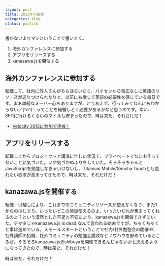 ```yaml
---
layout: post
title: 2013年の抱負
categories: blog
status: publish
---
```

書かないよりマシということで書いとく。

1. 海外カンファレンスに参加する
2. アプリをリリースする
3. kanazawa.jsを開催する

## 海外カンファレンスに参加する

転職して、社内に外人さんがちらほらいたり、パイセンから否応なしに英語のリソースが送りつけられたりと、以前にも増して英語の必要性を感じている毎日です。まぁ単純なミーハー心もありますが、とりあえず、行ってみてなんにもわからない／(^o^)＼ってことを経験しとく必要があるかなと思うのです。幸い、SFOに行けるくらいのマイルも貯まったので、時は来た、それだけだ！

+ [Velocity 2013に参加で達成！](/mol/log/velocity2013/)

## アプリをリリースする

転職してからプロジェクトと講演に忙しい状況で、プライベートでなにも作ってないことに気づいた。いや気づかぬふりをしていた。そろそろちゃんとJavaScriptを勉強しなきゃいけないし、Titanium Mobile/Sencha Touchとも戯れたい欲求が高まってきたので、時は来た、それだけだ！

##  kanazawa.jsを開催する

転職・引越しにより、これまでのコミュニティリソースが使えなくなり、また1からのはじまり。いったいどこの施設使えるのよ、いったいだれが集まってくれるのよ？という漠然とした不足と不安により、kanazawa.jsを開催できずにいた。チマタじゃkanazawa.js is dead.なんて言われる始末ですが、ちゃくちゃくと事は進めている。スモールスタートということで社内/社外勉強会の開催や、社外講師の招聘、社外コミュニティの勉強会誘致などノウハウを貯めているところだ。そろそろkanazawa.js@shibuyaを開催できるんじゃないかと思えるようになってきたので、時は来た、それだけだ！

時は来た、それだけだ！
